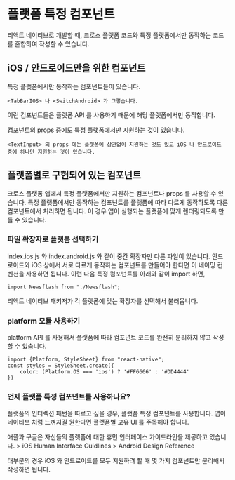 # 플랫폼 특정 컴포넌트

리액트 네이티브로 개발할 때, 크로스 플랫폼 코드와 특정 플랫폼에서만 동작하는 코드를 혼합하여 작성할 수 있습니다.

## iOS / 안드로이드만을 위한 컴포넌트
특정 플랫폼에서만 동작하는 컴포넌트들이 있습니다. 
```
<TabBarIOS> 나 <SwitchAndroid> 가 그렇습니다.
```
이런 컴포넌트들은 플랫폼 API 를 사용하기 때문에 해당 플랫폼에서만 동작합니다. 

컴포넌트의 props 중에도 특정 플랫폼에서만 지원하는 것이 있습니다. 
```
<TextInput> 의 props 에는 플랫폼에 상관없이 지원하는 것도 있고 iOS 나 안드로이드 중에 하나만 지원하는 것이 있습니다. 
```

## 플랫폼별로 구현되어 있는 컴포넌트
크로스 플랫폼 앱에서 특정 플랫폼에서만 지원하는 컴포넌트나 props 를 사용할 수 있습니다. 특정 플랫폼에서만 동작하는 컴포넌트를 플랫폼에 따라 다르게 동작하도록 다른 컴포넌트에서 처리하면 됩니다. 이 경우 앱이 실행되는 플랫폼에 맞게 렌더링되도록 만들 수 있습니다.

### 파일 확장자로 플랫폼 선택하기
index.ios.js 와 index.android.js 와 같이 중간 확장자만 다른 파일이 있습니다. 안드로이드와 iOS 상에서 서로 다르게 동작하는 컴포넌트를 만들어야 한다면 이 네이밍 컨벤션을 사용하면 됩니다. 
이런 다음 특정 컴포넌트를 아래와 같이 import 하면, 
```
import Newsflash from "./Newsflash";
```

리액트 네이티브 패키저가 각 플랫폼에 맞는 확장자를 선택해서 불러옵니다. 

### platform 모듈 사용하기
platform API 를 사용해서 플랫폼에 따라 컴포넌트 코드를 완전히 분리하지 않고 작성할 수 있습니다. 
```
import {Platform, StyleSheet} from "react-native";
const styles = StyleSheet.create({
	color: (Platform.OS === 'ios') ? '#FF6666' : '#DD4444'
})
```

### 언제 플랫폼 특정 컴포넌트를 사용하나요?
플랫폼의 인터렉션 패턴을 따르고 싶을 경우, 플랫폼 특정 컴포넌트를 사용합니다. 앱이 네이티브 처럼 느껴지길 원한다면 플랫폼별 고유 UI 를 주목해야 합니다.

애플과 구글은 자신들의 플랫폼에 대한 휴먼 인터페이스 가이드라인을 제공하고 있습니다. 
	> iOS Human Interface Guidlines
	> Android Design Reference
	
대부분의 경우 iOS 와 안드로이드를 모두 지원하려 할 때 몇 가지 컴포넌트만 분리해서 작성하면 됩니다.
<!--stackedit_data:
eyJoaXN0b3J5IjpbNjMwMTU5NjA2LC04NjU4NjM4OTIsNDEzMz
AzOTI2LC00ODQ4NzkyMThdfQ==
-->